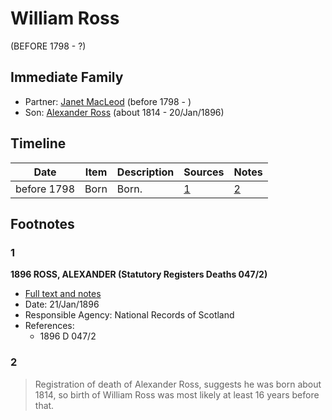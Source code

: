 ﻿---
layout: person
subject_key: i39617772
permalink: /people/i39617772
---

# William Ross
(BEFORE 1798 - ?)

## Immediate Family

* Partner: [Janet MacLeod](./@14483646@-janet-macleod-b1798-d.md) (before 1798 - )
* Son: [Alexander Ross](./@81387900@-alexander-ross-b1814-d1896-1-20.md) (about 1814 - 20/Jan/1896)

## Timeline

Date | Item | Description | Sources | Notes
---|---|---|---|---
before 1798 | Born | Born. | [1](#1) | [2](#2)

## Footnotes

### 1

**1896 ROSS, ALEXANDER (Statutory Registers Deaths 047/2)**

* [Full text and notes](../sources/@70411734@-1896-ross,-alexander-statutory-registers-deaths-047-2-.md)
* Date: 21/Jan/1896
* Responsible Agency: National Records of Scotland
* References: 
  * 1896 D 047/2

### 2

> Registration of death of Alexander Ross, suggests he was born about 1814, so birth of William Ross was most likely at least 16 years before that.
>


